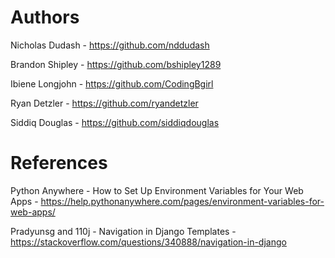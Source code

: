 # Authors
Nicholas Dudash - https://github.com/nddudash

Brandon Shipley - https://github.com/bshipley1289

Ibiene Longjohn - https://github.com/CodingBgirl

Ryan Detzler - https://github.com/ryandetzler

Siddiq Douglas - https://github.com/siddiqdouglas


# References
Python Anywhere - How to Set Up Environment Variables for Your Web Apps - https://help.pythonanywhere.com/pages/environment-variables-for-web-apps/

Pradyunsg and 110j - Navigation in Django Templates - 
https://stackoverflow.com/questions/340888/navigation-in-django